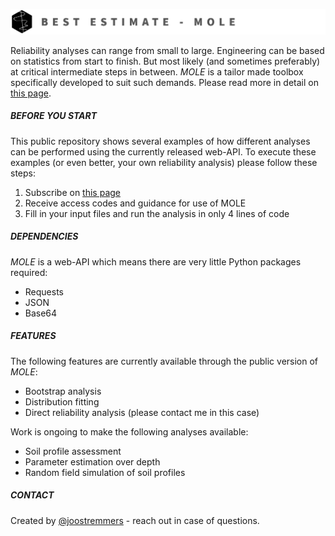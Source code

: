 ![Example screenshot](./img/logo.png)

Reliability analyses can range from small to large. Engineering can be based on statistics from start to finish.
But most likely (and sometimes preferably) at critical intermediate steps in between. *MOLE* is a tailor made toolbox specifically developed to suit such demands. Please read more in detail on [this page](https://joostremmers.nl).

##### BEFORE YOU START
This public repository shows several examples of how different analyses can be performed using the currently released web-API. To execute these examples (or even better, your own reliability analysis) please follow these steps:

1. Subscribe on [this page](https://joostremmers.nl/menu_mole.html)
2. Receive access codes and guidance for use of MOLE
3. Fill in your input files and run the analysis in only 4 lines of code

##### DEPENDENCIES
*MOLE* is a web-API which means there are very little Python packages required:
* Requests
* JSON
* Base64

##### FEATURES
The following features are currently available through the public version of *MOLE*:
* Bootstrap analysis
* Distribution fitting
* Direct reliability analysis (please contact me in this case)

Work is ongoing to make the following analyses available:
* Soil profile assessment
* Parameter estimation over depth
* Random field simulation of soil profiles

##### CONTACT
Created by [@joostremmers](https://joostremmers.nl/menu_reach_out.html) - reach out in case of questions.
